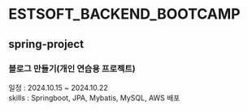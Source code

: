 # ESTSOFT_BACKEND_BOOTCAMP
## spring-project
### 블로그 만들기(개인 연습용 프로젝트)

일정 : 2024.10.15 ~ 2024.10.22<br>
skills : Springboot, JPA, Mybatis, MySQL, AWS 배포

